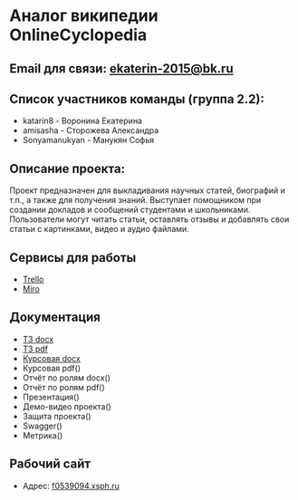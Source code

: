 # Аналог википедии OnlineCyclopedia


## Email для связи: ekaterin-2015@bk.ru

## Список участников команды (группа 2.2):
-  katarin8 - Воронина Екатерина
-  amisasha - Сторожева Александра
-  Sonyamanukyan  - Манукян Софья

## Описание проекта:
Проект предназначен для выкладивания научных статей, биографий и т.п., а также для получения знаний. Выступает помощником при 
создании докладов и сообщений студентами и школьниками. 
Пользователи могут читать статьи, оставлять отзывы и добавлять свои статьи с картинками, видео и аудио файлами. 

## Сервисы для работы
-  [Trello](https://trello.com/b/ZpY26Q01/%D1%80%D0%B0%D0%B7%D1%80%D0%B0%D0%B1%D0%BE%D1%82%D0%BA%D0%B0)
-  [Miro](https://miro.com/app/board/o9J_lOQyZVc=/)

## Документация
-  [ТЗ docx](https://github.com/katarin8/wiki/blob/docs/Docs/%D0%A2%D0%97%20%D0%B3%D1%80%D1%83%D0%BF%D0%BF%D0%B0%202.2%20%D0%BD%D0%B0%2025.03.21.docx)
-  [ТЗ pdf](https://github.com/katarin8/wiki/blob/docs/Docs/%D0%A2%D0%97%20%D0%B3%D1%80%D1%83%D0%BF%D0%BF%D0%B0%202.2%20%D0%BD%D0%B0%2025.03.21.pdf)
-  [Курсовая docx](https://github.com/katarin8/wiki/blob/docs/Docs/%D0%9A%D1%83%D1%80%D1%81%D0%BE%D0%B2%D0%BE%D0%B9%20%D0%BF%D1%80%D0%BE%D0%B5%D0%BA%D1%82%20%D0%B3%D1%80%D1%83%D0%BF%D0%BF%D0%B0%202.2%20%D0%BD%D0%B0%2025.03.21.docx)
-  Курсовая pdf()
-  Отчёт по ролям docx()
-  Отчёт по ролям pdf()
-  Презентация()
-  Демо-видео проекта()
-  Защита проекта()
-  Swagger()
-  Метрика()

## Рабочий сайт 
-   Адрес: [f0539094.xsph.ru](http://f0539094.xsph.ru/)
